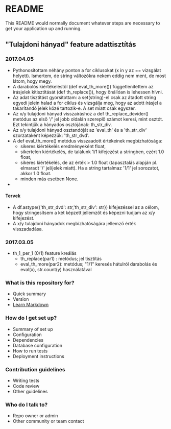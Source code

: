 # README #

This README would normally document whatever steps are necessary to get your application up and running.

## "Tulajdoni hányad" feature adattisztítás ###

### 2017.04.05
* Pythonosítottam néhány ponton a for ciklusokat (x in y az == vizsgálat helyett). Ismertem, de string változókra nekem eddig nem ment, de most látom, hogy megy.
* A darabolós kiértékeléstől (def eval_th_more()) függetlenítettem az írásjelek kitisztítását (def th_replace()), hogy önállóan is lehessen hívni.
* Az adat tisztítást gyorsítottam: a set(string)-el csak az átadott string egyedi jelein halad a for ciklus és vizsgálja meg, hogy az adott írásjel a takarítandó jelek közé tartozik-e. A set miatt csak egyszer.
* Az x/y tulajdoni hányad visszaíráshoz a def th_replace_devider() metódus az első '/' jel jobb oldalán szereplő számot keresi, mint osztót. Ezt tekintjük a hányados osztójának: th_str_div.
* Az x/y tulajdoni hányad osztandóját az 'eval_th' és a 'th_str_div' szorzataként képezzük: 'th_str_dvd'.
* A  def eval_th_more() metódus visszaadott értékeinek megbízhatósága:
  * sikeres kiértékelés eredményeként float, 
  * sikertelen kiértékelés, de találunk 1/1 kifejezést a stringben, ezért 1.0 float, 
  * sikeres kiértékelés, de az érték > 1.0 float (tapasztalás alapján pl. elmaradt '/' jel/jelek miatt). Ha a string tartalmaz '1/1' jel sorozatot, akkor 1.0 float.
  * minden más esetben None.
*
#### Tervek
* A  df.astype({'th_str_dvd': str,'th_str_div': str})  kifejezéssel az a célom, hogy stringesítsem a két képzett jellemzőt és képezni tudjam az x/y kifejezést.
* A x/y tulajdoni hányadok megbízhatóságára jellemző érték visszadadása.


### 2017.03.05
* th_1_per_1 (0/1) feature kreálás
  * th_replace(par1)  : metódus; jel tisztítás
  * eval_th_more(par2): metódus; "1/1" keresés hátulról darabolás és eval(x), str.count(y) használatával









### What is this repository for? ###

* Quick summary
* Version
* [Learn Markdown](https://bitbucket.org/tutorials/markdowndemo)

### How do I get set up? ###

* Summary of set up
* Configuration
* Dependencies
* Database configuration
* How to run tests
* Deployment instructions

### Contribution guidelines ###

* Writing tests
* Code review
* Other guidelines

### Who do I talk to? ###

* Repo owner or admin
* Other community or team contact
